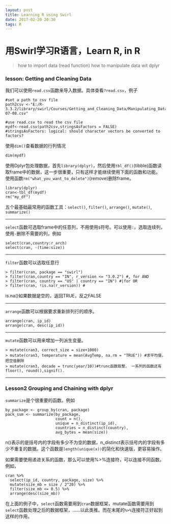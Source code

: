 ```yaml
---
layout: post
title: Learning R using Swirl
date: 2017-02-20 20:30
tags: R
---
```

# 用Swirl学习R语言，Learn R, in R

>how to import data (read function)
>how to manipulate data wit dplyr

### lesson: Getting and Cleaning Data
我们可以使用`read.csv`函数来导入数据。具体查看`?read.csv`，例子
```
#set a path to csv file
path2csv <-"E:/R-3.3.2/library/swirl/Courses/Getting_and_Cleaning_Data/Manipulating_Data_with_dplyr/2014-07-08.csv"

#use read.csv to read the csv file
mydf<-read.csv(path2csv,stringsAsFactors = FALSE)
#stringsAsFactors: logical: should character vectors be converted to factors?
```
使用`dim()`查看数据的行列情况
```
dim(mydf)
```
使用Dplyr包处理数据，首先`library(dplyr)`，然后使用`tbl_df()`(tibble)函数读取frame中的数据，这一步很重要，只有这样才能继续使用下面的函数和功能。
使用函数`rm("what_you_want_to_delete")`(remove)删除frame。
```
library(dplyr)
cran<-tbl_df(mydf)
rm("my_df")
```
五个最基础最常用的函数工具：`select()`, `filter()`, `arrange()`, `mutate()`, `summarize()`

-------

`select`函数可选取frame中的任意列，不用使用`$`符号。可以使用`:`，选取连续列，使用`-`删除不需要的列，例如
```
select(cran,country:r_arch)
select(cran, -(time:size))
```

-------

`filter`函数可以选取任意行
```
> filter(cran, package == "swirl")
> filter(cran,country == "IN", r_version <= "3.0.2") #, for AND
> filter(cran, country == "US" | country == "IN") #|for OR
> filter(cran, !is.na(r_version)) #
```
is.na()如果数据是空的，返回TRUE，反之FALSE

-------

`arrange`函数可以根据要求重新排列行的顺序。

```
arrange(cran, ip_id)
arrange(cran, desc(ip_id))
```

------
`mutate`函数可以用来增加一列派生变量。
```
> mutate(cran3, correct_size = size+1000)
> mutate(cran3, temperature = mean(AvgTemp, na.rm = "TRUE")) #求平均值，把空值删除
> mutate(cran3, decade = trunc(year/10))#trunc函数取整， 一系列的函数还有floor(), round(),signif().
```

-------

### Lesson2 Grouping and Chaining with dplyr
`summarize`是个很重要的函数。例如
```
by_package <- group_by(cran, package)
pack_sum <- summarize(by_package,
                      count = n(),
                      unique = n_distinct(ip_id),
                      countries = n_distinct(country),
                      avg_bytes = mean(size))

```
n()表示的是括号内的字段有多少不为空的数据，n_distinct表示括号内的字段有多少不重复的数据。这个函数是`length(unique(x))`的简化和快速版，更容易操作。

如果需要使用递进关系的函数，那么可以使用%>%连接符，可以连接不同函数。例如，
```
cran %>%
  select(ip_id, country, package, size) %>%
  mutate(size_mb = size / 2^20) %>%
  filter(size_mb <= 0.5) %>%
  arrange(desc(size_mb))
```
在上面的例子中，`select`函数需要用到`cran`数据框架，mutate函数需要用到`select`函数处理之后的数据框架，……以此类推。而在末尾的`%>%`连接符正好起到这样的作用。
